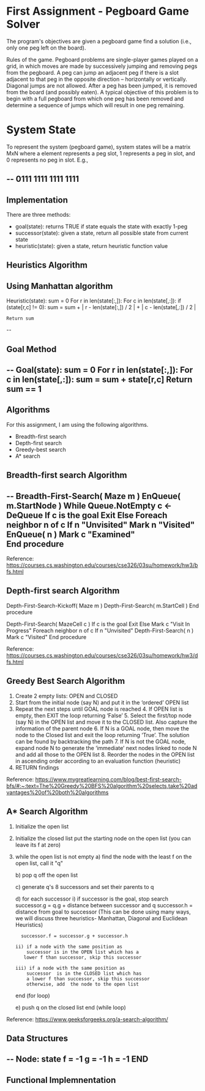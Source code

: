 # First Assignment - Pegboard Game Solver 
The program's objectives are given a pegboard game find a solution (i.e., only one peg left on the board). 

Rules of the game. Pegboard problems are single-player games played on a grid, in which moves are made by successively jumping and removing pegs from the pegboard. A peg can jump an adjacent peg if there is a slot adjacent to that peg in the opposite direction – horizontally or vertically. Diagonal jumps are not allowed. After a peg has been jumped, it is removed from the board (and possibly eaten). A typical objective of this problem is to begin with a full pegboard from which one peg has been removed and determine a sequence of jumps which will result in one peg remaining. 

# System State
To represent the system (pegboard game), system states will be a matrix MxN where a element represents a peg slot, 1 represents a peg in slot, and 0 represents no peg in slot. E.g., 

--
0111
1111
1111
1111
--


## Implementation
There are three methods: 
- goal(state): returns TRUE if state equals the state with exactly 1-peg
- successor(state): given a state, return all possible state from current state 
- heuristic(state): given a state, return heuristic function value

## Heuristics Algorithm
Using Manhattan algorithm
--
Heuristic(state):
    sum = 0
    For r in len(state[:,]):
        For c in len(state[,:]):
            if (state[r,c] != 0):
                sum = sum + | r - len(state[:,]) / 2 | + | c - len(state[,:]) / 2 |

    Return sum  
--

## Goal Method
--
Goal(state):
    sum = 0
    For r in len(state[:,]):
        For c in len(state[,:]):
            sum = sum + state[r,c] 
    Return sum == 1 
--

## Algorithms
For this assignment, I am using the following algorithms. 
- Breadth-first search
- Depth-first search
- Greedy-best search
- A* search

## Breadth-first search Algorithm
--
Breadth-First-Search( Maze m )
    EnQueue( m.StartNode )
    While Queue.NotEmpty 
        c <- DeQueue
        If c is the goal
            Exit
        Else
            Foreach neighbor n of c
                If n "Unvisited"
                    Mark n "Visited"                    
                    EnQueue( n )
            Mark c "Examined"                    
End procedure
--

Reference: https://courses.cs.washington.edu/courses/cse326/03su/homework/hw3/bfs.html 

## Depth-first search Algorithm
Depth-First-Search-Kickoff( Maze m )
    Depth-First-Search( m.StartCell )
End procedure

Depth-First-Search( MazeCell c )
    If c is the goal
        Exit
    Else
        Mark c "Visit In Progress"
        Foreach neighbor n of c
            If n "Unvisited"
                Depth-First-Search( n )
        Mark c "Visited"
End procedure

Reference: https://courses.cs.washington.edu/courses/cse326/03su/homework/hw3/dfs.html 

## Greedy Best Search Algorithm
1. Create 2 empty lists: OPEN and CLOSED
2. Start from the initial node (say N) and put it in the ‘ordered’ OPEN list
3. Repeat the next steps until GOAL node is reached
    4. If OPEN list is empty, then EXIT the loop returning ‘False’
    5. Select the first/top node (say N) in the OPEN list and move it to the CLOSED list. Also capture the information of the parent node
    6. If N is a GOAL node, then move the node to the Closed list and exit the loop returning ‘True’. The solution can be found by backtracking the path
    7. If N is not the GOAL node, expand node N to generate the ‘immediate’ next nodes linked to node N and add all those to the OPEN list
    8. Reorder the nodes in the OPEN list in ascending order according to an evaluation function (heuristic)
7. RETURN findings

Reference: https://www.mygreatlearning.com/blog/best-first-search-bfs/#:~:text=The%20Greedy%20BFS%20algorithm%20selects,take%20advantages%20of%20both%20algorithms

## A* Search Algorithm
1.  Initialize the open list
2.  Initialize the closed list
    put the starting node on the open 
    list (you can leave its f at zero)

3.  while the open list is not empty
    a) find the node with the least f on 
       the open list, call it "q"

    b) pop q off the open list
  
    c) generate q's 8 successors and set their 
       parents to q
   
    d) for each successor
        i) if successor is the goal, stop search
          successor.g = q.g + distance between 
                              successor and q
          successor.h = distance from goal to 
          successor (This can be done using many 
          ways, we will discuss three heuristics- 
          Manhattan, Diagonal and Euclidean 
          Heuristics)
          
          successor.f = successor.g + successor.h

        ii) if a node with the same position as 
            successor is in the OPEN list which has a 
           lower f than successor, skip this successor

        iii) if a node with the same position as 
            successor  is in the CLOSED list which has
            a lower f than successor, skip this successor
            otherwise, add  the node to the open list
     end (for loop)
  
    e) push q on the closed list
    end (while loop) 

Reference: https://www.geeksforgeeks.org/a-search-algorithm/ 

## Data Structures
--
Node:
    state
    f = -1
    g = -1
    h = -1
END
--

## Functional Implemnentation
